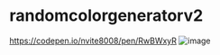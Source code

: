 # randomcolorgeneratorv2
https://codepen.io/nvite8008/pen/RwBWxyR
![image](https://user-images.githubusercontent.com/77773407/209688453-32934a3c-ec9b-4fa8-b124-8ac1cc86a1ba.png)

